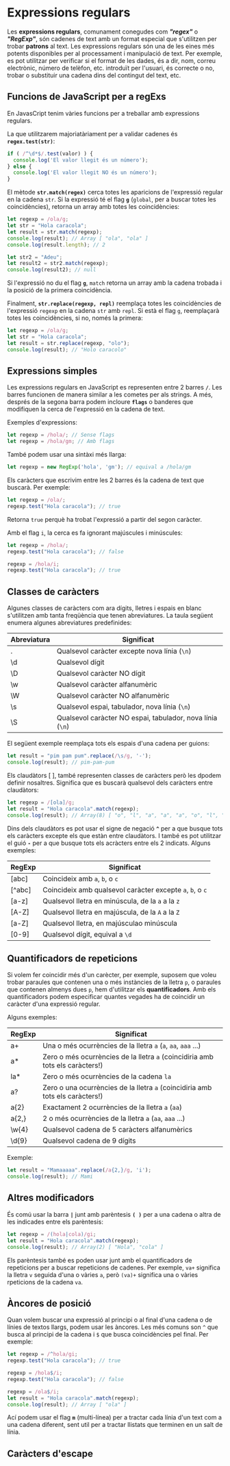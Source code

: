 # Expressions regulars

Les **expressions regulars**, comunament conegudes com ***"regex"*** o ***"RegExp"***, són cadenes de text amb un format especial que s'utilitzen per trobar **patrons** al text. Les expressions regulars són una de les eines més potents disponibles per al processament i manipulació de text. Per exemple, es pot utilitzar per verificar si el format de les dades, és a dir, nom, correu electrònic, número de telèfon, etc. introduït per l'usuari, és correcte o no, trobar o substituir una cadena dins del contingut del text, etc.

## Funcions de JavaScript per a regExs

En JavasCript tenim vàries funcions per a treballar amb expressions regulars.

La que utilitzarem majoriatàriament per a validar cadenes és **`regex.test(str)`**:

```js
if ( /^\d*$/.test(valor) ) {
  console.log('El valor llegit és un número');
} else {
  console.log('El valor llegit NO és un número');
}
```

El mètode **`str.match(regex)`** cerca totes les aparicions de l'expressió regular en la cadena `str`. Si la expressió té el flag **`g`** (`global`, per a buscar totes les coincidències), retorna un array amb totes les coincidències:

```javascript
let regexp = /ola/g; 
let str = "Hola caracola";
let result = str.match(regexp);
console.log(result); // Array [ "ola", "ola" ]
console.log(result.length); // 2

let str2 = "Adeu";
let result2 = str2.match(regexp);
console.log(result2); // null
```

Si l'expressió no du el flag **`g`**, `match` retorna un array amb la cadena trobada i la posició de la primera coincidència.

Finalment, **`str.replace(regexp, repl)`** reemplaça totes les coincidències de l'expressió `regexp` en la cadena `str` amb `repl`. Si està el flag `g`, reemplaçarà totes les coincidències, si no, només la primera:

```javascript
let regexp = /ola/g; 
let str = "Hola caracola";
let result = str.replace(regexp, "olo");
console.log(result); // "Holo caracolo"
```

## Expressions simples

Les expressions regulars en JavaScript es representen entre 2 barres **`/`**. Les barres funcionen de manera similar a les cometes per als strings. A més, després de la segona barra podem incloure **`flags`** o banderes que modifiquen la cerca de l'expressió en la cadena de text.

Exemples d'expressions:

```javascript
let regexp = /hola/; // Sense flags
let regexp = /hola/gm; // Amb flags
```

També podem usar una sintàxi més llarga:

```javascript
let regexp = new RegExp('hola', 'gm'); // equival a /hola/gm
```

Els caràcters que escrivim entre les 2 barres és la cadena de text que buscarà. Per exemple:

```javascript
let regexp = /ola/;
regexp.test("Hola caracola"); // true
```

Retorna `true` perquè ha trobat l'expressió a partir del segon caràcter.

Amb el flag `i`, la cerca es fa ignorant majúscules i minúscules:

```javascript
let regexp = /hola/;
regexp.test("Hola caracola"); // false

regexp = /hola/i;
regexp.test("Hola caracola"); // true
```

## Classes de caràcters

Algunes classes de caràcters com ara dígits, lletres i espais en blanc s'utilitzen amb tanta freqüència que tenen abreviatures. La taula següent enumera algunes abreviatures predefinides:

| Abreviatura | Significat |
|-----|-----|
| . | Qualsevol caràcter excepte nova línia (`\n`) |
| \d | Qualsevol dígit |
| \D | Qualsevol caràcter NO dígit |
| \w | Qualsevol caràcter alfanumèric |
| \W | Qualsevol caràcter NO alfanumèric |
| \s | Qualsevol espai, tabulador, nova línia (`\n`) |
| \S | Qualsevol caràcter NO espai, tabulador, nova línia (`\n`) |

El següent exemple reemplaça tots els espais d'una cadena per guions:

```js
let result = "pim pam pum".replace(/\s/g, '-');
console.log(result); // pim-pam-pum
```

Els claudàtors [ ], també representen classes de caràcters però les dpodem definir nosaltres. Significa que es buscarà qualsevol dels caràcters entre claudàtors:

```javascript
let regexp = /[ola]/g;
let result = "Hola caracola".match(regexp);
console.log(result); // Array(8) [ "o", "l", "a", "a", "a", "o", "l", "a" ]
```

Dins dels claudàtors es pot usar el signe de negació **`^`** per a que busque tots els caràcters excepte els que estàn entre claudàtors. I també es pot utilitzar el guió **`-`** per a que busque tots els acràcters entre els 2 indicats. Alguns exemples:

| RegExp | Significat |
|--------|------------|
| [abc] | Coincideix amb `a`, `b`, o `c` |
| [^abc] | Coincideix amb qualsevol caràcter excepte `a`, `b`, o `c` |
| [a-z] | Qualsevol lletra en minúscula, de la `a` a la `z` |
| [A-Z] | Qualsevol lletra en majúscula, de la `A` a la `Z` |
| [a-Z] | Qualsevol lletra, en majúsculao minúscula |
| [0-9] | Qualsevol dígit, equival a `\d` |

## Quantificadors de repeticions

Si volem fer coincidir més d'un carècter, per exemple, suposem que voleu trobar paraules que contenen una o més instàncies de la lletra `p`, o paraules que contenen almenys dues `p`, hem d'utilitzar els **quantificadors**. Amb els quantificadors podem especificar quantes vegades ha de coincidir un caràcter d'una expressió regular.

Alguns exemples:

| RegExp | Significat |
|--------|------------|
| a+ | Una o més ocurrències de la lletra `a` (`a`, `aa`, `aaa` ...) |
| a* | Zero o més ocurrències de la lletra `a` (coincidiria amb tots els caràcters!) |
| la* | Zero o més ocurrències de la cadena `la` |
| a? | Zero o una ocurrències de la lletra `a` (coincidiria amb tots els caràcters!) |
| a{2} | Exactament 2 ocurrències de la lletra `a` (`aa`) |
| a{2,} | 2 o més ocurrències de la lletra `a` (`aa`, `aaa` ...) |
| \w{4} | Qualsevol cadena de 5 caràcters alfanumèrics |
| \d{9} | Qualsevol cadena de 9 dígits |

Exemple:

```js
let result = "Mamaaaaa".replace(/a{2,}/g, 'i');
console.log(result); // Mami
```

## Altres modificadors

És comú usar la barra **`|`** junt amb parèntesis **`( )`** per a una cadena o altra de les indicades entre els parèntesis:

```javascript
let regexp = /(hola|cola)/gi;
let result = "Hola caracola".match(regexp);
console.log(result); // Array(2) [ "Hola", "cola" ]
```

Els parèntesis també es poden usar junt amb el quantificadors de repeticions per a buscar repeticions de cadenes. Per exemple, `va+` significa la lletra `v` seguida d'una o vàries `a`, però `(va)+` significa una o vàries rpeticions de la cadena `va`.

## Àncores de posició

Quan volem buscar una expressió al principi o al final d'una cadena o de línies de textos llargs, podem usar les àncores. Les més comuns son `^` que busca al principi de la cadena i `$` que busca coincidències pel final. Per exemple:

```javascript
let regexp = /^hola/gi;
regexp.test("Hola caracola"); // true

regexp = /hola$/i;
regexp.test("Hola caracola"); // false

regexp = /ola$/i;
let result = "Hola caracola".match(regexp);
console.log(result); // Array [ "ola" ]
```

Ací podem usar el flag **`m`** (multi-línea) per a tractar cada línia d'un text com a una cadena diferent, sent util per a tractar llistats que terminen en un salt de línia.

## Caràcters d'escape